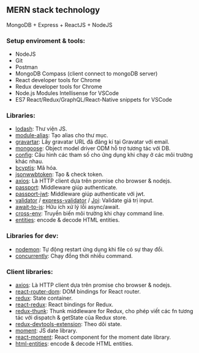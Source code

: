 ## MERN stack technology

MongoDB + Express + ReactJS + NodeJS  

### Setup enviroment & tools:

- NodeJS  
- Git  
- Postman  
- MongoDB Compass (client connect to mongoDB server)  
- React developer tools for Chrome  
- Redux developer tools for Chrome  
- Node.js Modules Intellisense for VSCode  
- ES7 React/Redux/GraphQL/React-Native snippets for VSCode  

### Libraries:  

- [lodash](https://lodash.com): Thư viện JS.  
- [module-alias](https://www.npmjs.com/package/module-alias): Tạo alias cho thư mục.  
- [gravartar](https://www.npmjs.com/package/gravatar): Lấy gravatar URL đã đăng kí tại Gravatar với email.  
- [mongoose](https://mongoosejs.com/docs/api.html): Object model driver ODM hỗ trợ tương tác với DB.  
- [config](https://www.npmjs.com/package/config): Cấu hình các tham số cho ứng dụng khi chạy ở các môi trường khác nhau.  
- [bcyptjs](https://www.npmjs.com/package/bcryptjs): Mã hóa.  
- [jsonwwbtoken](https://www.npmjs.com/package/jsonwebtoken): Tạo & check token.  
- [axios](https://www.npmjs.com/package/axios): Là HTTP client dựa trên promise cho browser & nodejs.  
- [passport](https://www.passportjs.org/docs/downloads/html/): Middleware giúp authenticate.  
- [passport-jwt](https://www.npmjs.com/package/passport-jwt): Middleware giúp authenticate với jwt.  
- [validator](https://www.npmjs.com/package/validator) / [express-validator](https://express-validator.github.io/docs/) / [Joi](https://joi.dev/api/?v=17.4.2): Validate giá trị input.  
- [await-to-js](https://www.npmjs.com/package/await-to-js): Hữu ích xử lý lỗi async/await.  
- [cross-env](https://www.npmjs.com/package/cross-env): Truyền biến môi trường khi chạy command line.  
- [entities](https://www.npmjs.com/package/entities): encode & decode HTML entities.  

### Libraries for dev:  

- [nodemon](https://www.npmjs.com/package/nodemon): Tự động restart ứng dụng khi file có sự thay đổi.  
- [concurrently](https://www.npmjs.com/package/concurrently): Chạy đồng thời nhiều command.  

### Client libraries:  

- [axios](https://www.npmjs.com/package/axios): Là HTTP client dựa trên promise cho browser & nodejs.  
- [react-router-dom](https://www.npmjs.com/package/react-router-dom): DOM bindings for React router.  
- [redux](https://www.npmjs.com/package/redux): State container.  
- [react-redux](https://www.npmjs.com/package/react-redux): React bindings for Redux.  
- [redux-thunk](https://www.npmjs.com/package/redux-thunk): Thunk middleware for Redux, cho phép viết các fn tương tác với dispatch & getState của Redux store.  
- [redux-devtools-extension](https://www.npmjs.com/package/redux-devtools-extension): Theo dõi state.  
- [moment](https://www.npmjs.com/package/moment): JS date library.  
- [react-moment](https://www.npmjs.com/package/react-moment): React component for the moment date library.  
- [html-entities](https://www.npmjs.com/package/html-entities): encode & decode HTML entities.  